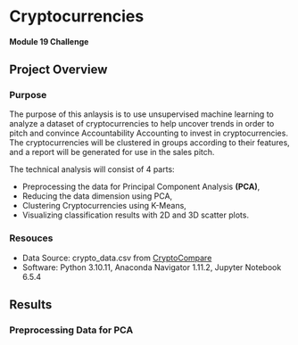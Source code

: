 # Cryptocurrencies
#### Module 19 Challenge


## Project Overview
### Purpose
The purpose of this anlaysis is to use unsupervised machine learning to analyze a dataset of cryptocurrencies to help uncover trends in order to pitch and convince Accountability Accounting to invest in cryptocurrencies.  The cryptocurrencies will be clustered in groups according to their features, and a report will be generated for use in the sales pitch.

The technical analysis will consist of 4 parts:
+ Preprocessing the data for Principal Component Analysis **(PCA)**,
+ Reducing the data dimension using PCA,
+ Clustering Cryptocurrencies using K-Means,
+ Visualizing classification results with 2D and 3D scatter plots.

### Resouces
+ Data Source: crypto_data.csv from [CryptoCompare](https://min-api.cryptocompare.com/data/all/coinlist)
+ Software: Python 3.10.11, Anaconda Navigator 1.11.2, Jupyter Notebook 6.5.4

## Results
### Preprocessing Data for PCA


